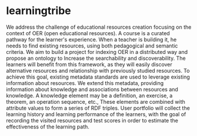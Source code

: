 # learningtribe
We address the challenge of educational resources creation focusing on the context of OER (open educational resources). A course is a curated pathway for the learner's experience. When a teacher is building it, he needs to find existing resources, using both pedagogical and semantic criteria.   We aim to build a project for indexing OER in a distributed way and propose an ontology to Increase the searchability and discoverability. The learners will benefit from this framework, as they will easily discover alternative resources and relationship with previously studied resources.  To achieve this goal, existing metadata standards are used to leverage existing information about resources. We extend this metadata, providing information about knowledge and associations between resources and knowledge.  A knowledge element may be a definition, an exercise, a theorem, an operation sequence, etc., These elements are combined with attribute values to form a series of RDF triples.  User portfolio will collect the learning history and learning performance of the learners, with the goal of recording the visited resources and test scores in order to estimate the effectiveness of the learning path.
